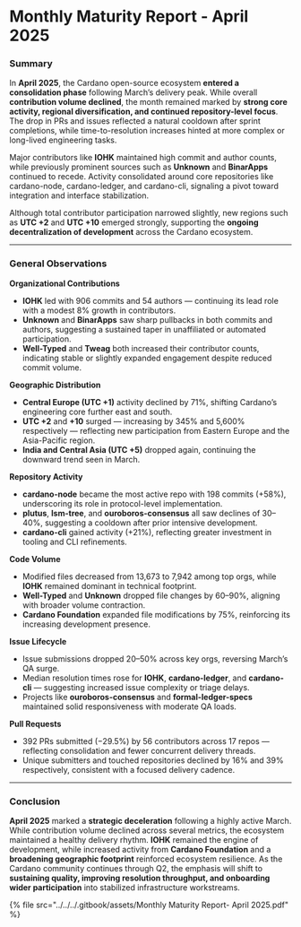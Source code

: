# Monthly Maturity Report - April 2025

### Summary

In **April 2025**, the Cardano open-source ecosystem **entered a consolidation phase** following March’s delivery peak. While overall **contribution volume declined**, the month remained marked by **strong core activity, regional diversification, and continued repository-level focus**. The drop in PRs and issues reflected a natural cooldown after sprint completions, while time-to-resolution increases hinted at more complex or long-lived engineering tasks.

Major contributors like **IOHK** maintained high commit and author counts, while previously prominent sources such as **Unknown** and **BinarApps** continued to recede. Activity consolidated around core repositories like cardano-node, cardano-ledger, and cardano-cli, signaling a pivot toward integration and interface stabilization.

Although total contributor participation narrowed slightly, new regions such as **UTC +2** and **UTC +10** emerged strongly, supporting the **ongoing decentralization of development** across the Cardano ecosystem.

***

### General Observations

**Organizational Contributions**

* **IOHK** led with 906 commits and 54 authors — continuing its lead role with a modest 8% growth in contributors.
* **Unknown** and **BinarApps** saw sharp pullbacks in both commits and authors, suggesting a sustained taper in unaffiliated or automated participation.
* **Well-Typed** and **Tweag** both increased their contributor counts, indicating stable or slightly expanded engagement despite reduced commit volume.

**Geographic Distribution**

* **Central Europe (UTC +1)** activity declined by 71%, shifting Cardano’s engineering core further east and south.
* **UTC +2** and **+10** surged — increasing by 345% and 5,600% respectively — reflecting new participation from Eastern Europe and the Asia-Pacific region.
* **India and Central Asia (UTC +5)** dropped again, continuing the downward trend seen in March.

**Repository Activity**

* **cardano-node** became the most active repo with 198 commits (+58%), underscoring its role in protocol-level implementation.
* **plutus**, **lsm-tree**, and **ouroboros-consensus** all saw declines of 30–40%, suggesting a cooldown after prior intensive development.
* **cardano-cli** gained activity (+21%), reflecting greater investment in tooling and CLI refinements.

**Code Volume**

* Modified files decreased from 13,673 to 7,942 among top orgs, while **IOHK** remained dominant in technical footprint.
* **Well-Typed** and **Unknown** dropped file changes by 60–90%, aligning with broader volume contraction.
* **Cardano Foundation** expanded file modifications by 75%, reinforcing its increasing development presence.

**Issue Lifecycle**

* Issue submissions dropped 20–50% across key orgs, reversing March’s QA surge.
* Median resolution times rose for **IOHK**, **cardano-ledger**, and **cardano-cli** — suggesting increased issue complexity or triage delays.
* Projects like **ouroboros-consensus** and **formal-ledger-specs** maintained solid responsiveness with moderate QA loads.

**Pull Requests**

* 392 PRs submitted (−29.5%) by 56 contributors across 17 repos — reflecting consolidation and fewer concurrent delivery threads.
* Unique submitters and touched repositories declined by 16% and 39% respectively, consistent with a focused delivery cadence.

***

### Conclusion

**April 2025** marked a **strategic deceleration** following a highly active March. While contribution volume declined across several metrics, the ecosystem maintained a healthy delivery rhythm. **IOHK** remained the engine of development, while increased activity from **Cardano Foundation** and a **broadening geographic footprint** reinforced ecosystem resilience. As the Cardano community continues through Q2, the emphasis will shift to **sustaining quality, improving resolution throughput, and onboarding wider participation** into stabilized infrastructure workstreams.

{% file src="../../../.gitbook/assets/Monthly Maturity Report- April 2025.pdf" %}
